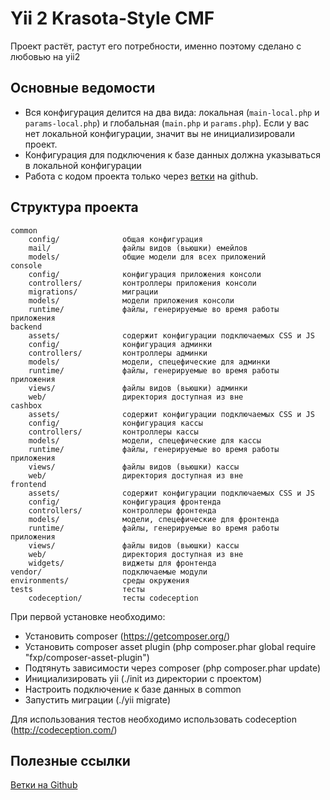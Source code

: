 Yii 2 Krasota-Style CMF
===============================

Проект растёт, растут его потребности, именно поэтому сделано с любовью на yii2

Основные ведомости
-------------------
* Вся конфигурация делится на два вида: локальная (`main-local.php` и `params-local.php`) и глобальная (`main.php` и `params.php`). Если у вас нет локальной конфигурации, значит вы не инициализировали проект.
* Конфигурация для подключения к базе данных должна указываться в локальной конфигурации
* Работа с кодом проекта только через [ветки](#branches) на github.


Структура проекта
-------------------

```
common
    config/              общая конфигурация
    mail/                файлы видов (вьюшки) емейлов
    models/              общие модели для всех приложений
console
    config/              конфигурация приложения консоли
    controllers/         контроллеры приложения консоли
    migrations/          миграции
    models/              модели приложения консоли
    runtime/             файлы, генерируемые во время работы приложения
backend
    assets/              содержит конфигурации подключаемых CSS и JS
    config/              конфигурация админки
    controllers/         контроллеры админки
    models/              модели, спецефические для админки
    runtime/             файлы, генерируемые во время работы приложения
    views/               файлы видов (вьюшки) админки
    web/                 директория доступная из вне
cashbox
    assets/              содержит конфигурации подключаемых CSS и JS
    config/              конфигурация кассы
    controllers/         контроллеры кассы
    models/              модели, спецефические для кассы
    runtime/             файлы, генерируемые во время работы приложения
    views/               файлы видов (вьюшки) кассы
    web/                 директория доступная из вне
frontend
    assets/              содержит конфигурации подключаемых CSS и JS
    config/              конфигурация фронтенда
    controllers/         контроллеры фронтенда
    models/              модели, спецефические для фронтенда
    runtime/             файлы, генерируемые во время работы приложения
    views/               файлы видов (вьюшки) кассы
    web/                 директория доступная из вне
    widgets/             виджеты для фронтенда
vendor/                  подключаемые модули
environments/            среды окружения
tests                    тесты
    codeception/         тесты codeception
```

При первой установке необходимо:
* Установить composer (https://getcomposer.org/)
* Установить composer asset plugin (php composer.phar global require "fxp/composer-asset-plugin")
* Подтянуть зависимости через composer (php composer.phar update)
* Инициализировать yii (./init из директории с проектом)
* Настроить подключение к базе данных в common
* Запустить миграции (./yii migrate)

Для использования тестов необходимо использовать codeception (http://codeception.com/)


Полезные ссылки
-------------------
<a name="branches"></a>[Ветки на Github](https://git-scm.com/book/ru/v1/%D0%92%D0%B5%D1%82%D0%B2%D0%BB%D0%B5%D0%BD%D0%B8%D0%B5-%D0%B2-Git-%D0%9E%D1%81%D0%BD%D0%BE%D0%B2%D1%8B-%D0%B2%D0%B5%D1%82%D0%B2%D0%BB%D0%B5%D0%BD%D0%B8%D1%8F-%D0%B8-%D1%81%D0%BB%D0%B8%D1%8F%D0%BD%D0%B8%D1%8F)
